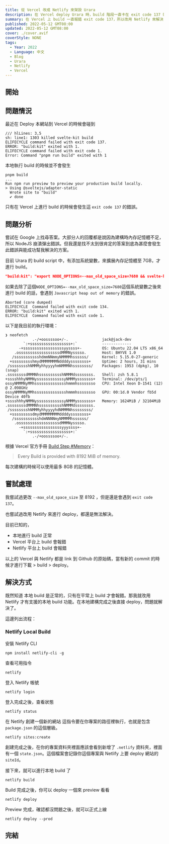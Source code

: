 ```yaml
---
title: 從 Vercel 改成 Netlify 來架設 Urara
description: 在 Vercel deploy Urara 時，build 階段一直卡在 exit code 137 報錯，嘗試修改 max_old_space_size 擴充內存，但無效。 最後改用 Netlify 本地 build 直接 deploy 解決問題。
summary: 在 Vercel 上 build 一直報錯 exit code 137，所以改用 Netlify 來解決問題
published: 2022-05-12 GMT08:00
updated: 2022-05-12 GMT08:00
cover: ./cover.avif
coverStyle: NONE
tags:
  - Year: 2022
  - Language: 中文
  - Blog
  - Urara
  - Netlify
  - Vercel
---
```


## 開始

## 問題情況

最近在 Deploy 本網站到 Vercel 的時候會碰到

```shell
/// hlLines: 3,5
sh: line1: 1303 killed svelte-kit build
ELIFECYCLE command failed with exit code 137.
ERROR: "build:kit" exited with 1.
ELIFECYCLE command failed with exit code 1.
Error: Command "pnpm run build" exited with 1
```

本地執行 build 的時候並不會發生

```shell
pnpm build
...
Run npm run preview to preview your production build locally.
> Using @sveltejs/adapter-static
  Wrote site to "build"
  ✔ done
```

只有在 Vercel 上進行 build 的時候會發生這 `exit code 137` 的錯誤。

## 問題分析

嘗試在 Google 上找尋答案。大部分人的回覆都是說因為建構時內存記憶體不足，所以 NodeJS 崩潰彈出錯誤。但我還是找不太到很肯定的答案到底為甚麼會發生此錯誤與能成功幫我解決的方案。

目前 Urara 的 build script 中，有添加系統變數，來擴展內存記憶體至 7GB，才進行 build。

```json title="package.json"
"build:kit": "export NODE_OPTIONS=--max_old_space_size=7680 && svelte-kit build"
```

如果去除了這個`NODE_OPTIONS=--max_old_space_size=7680`這個系統變數之後來進行 build 的話，會遇到 `Javascript heap out of memory` 的錯誤。

```shell {1,3}
Aborted (core dumped)
ELIFECYCLE  Command failed with exit code 134.
ERROR: "build:kit" exited with 1.
ELIFECYCLE  Command failed with exit code 1.
```

以下是我目前的執行環境：

```shell
❯ neofetch
            .-/+oossssoo+/-.               jack@jack-dev
        `:+ssssssssssssssssss+:`           -------------
      -+ssssssssssssssssssyyssss+-         OS: Ubuntu 22.04 LTS x86_64
    .ossssssssssssssssssdMMMNysssso.       Host: BHYVE 1.0
   /ssssssssssshdmmNNmmyNMMMMhssssss/      Kernel: 5.15.0-27-generic
  +ssssssssshmydMMMMMMMNddddyssssssss+     Uptime: 2 hours, 31 mins
 /sssssssshNMMMyhhyyyyhmNMMMNhssssssss/    Packages: 1953 (dpkg), 10 (snap)
.ssssssssdMMMNhsssssssssshNMMMdssssssss.   Shell: zsh 5.8.1
+sssshhhyNMMNyssssssssssssyNMMMysssssss+   Terminal: /dev/pts/1
ossyNMMMNyMMhsssssssssssssshmmmhssssssso   CPU: Intel Xeon D-1541 (12) @ 2.098GHz
ossyNMMMNyMMhsssssssssssssshmmmhssssssso   GPU: 00:1d.0 Vendor fb5d Device 40fb
+sssshhhyNMMNyssssssssssssyNMMMysssssss+   Memory: 1624MiB / 32104MiB
.ssssssssdMMMNhsssssssssshNMMMdssssssss.
 /sssssssshNMMMyhhyyyyhdNMMMNhssssssss/
  +sssssssssdmydMMMMMMMMddddyssssssss+
   /ssssssssssshdmNNNNmyNMMMMhssssss/
    .ossssssssssssssssssdMMMNysssso.
      -+sssssssssssssssssyyyssss+-
        `:+ssssssssssssssssss+:`
            .-/+oossssoo+/-.
```

根據 Vercel 官方手冊 [Build Step #Memory](https://vercel.com/docs/concepts/deployments/build-step#memory)：

> Every Build is provided with 8192 MiB of memory.

每次建構的時候可以使用最多 8GB 的記憶體。

## 嘗試處理

我嘗試過更改 `--max_old_space_size` 至 8192 ，但是還是會遇到 `exit code 137`。

也嘗試過改用 Netlify 來進行 deploy，都還是無法解決。

目前已知的，

- 本地進行 build 正常
- Vercel 平台上 build 會報錯
- Netlify 平台上 build 會報錯

以上的 Vercel 與 Netlify 都是 link 到 Github 的原始碼，當有新的 commit 的時候才進行下載 > build > deploy。

## 解決方式

既然知道 本地 build 是正常的，只有在平常上 build 才會報錯。那我就改用 Netlify 才有支援的本地 build 功能。在本地建構完成之後直接 deploy，問題就解決了。

這邊列出流程：

### Netlify Local Build

安裝 Netlify CLI

```shell
npm install netlify-cli -g
```

查看可用指令

```shell
netlify
```

登入 Netlify 帳號

```shell
netlify login
```

登入完成之後，查看狀態

```shell
netlify status
```

在 Netlify 創建一個新的網站
這指令要在你專案的路徑裡執行，也就是包含 `package.json` 的這個層級。

```shell
netlify sites:create
```

創建完成之後，在你的專案資料夾裡面應該會看到新增了 `.netlify` 資料夾，裡面有一個 `state.json`。這個檔案會記錄你這個專案與 Netlify 上要 deploy 網站的 `siteId`。

接下來，就可以進行本地 build 了

```shell
netlify build
```

Build 完成之後，你可以 deploy 一個來 preview 看看

```shell
netlify deploy
```

Preview 完成，確認都沒問題之後，就可以正式上線

```shell
netlify deploy --prod
```

## 完結
